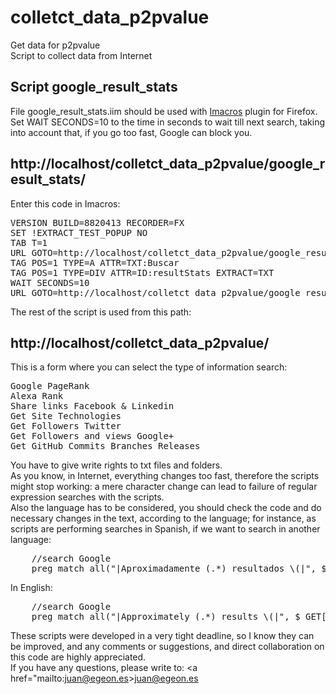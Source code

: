 # colletct_data_p2pvalue
Get data for p2pvalue<br />
Script to collect data from Internet
<h2>Script google_result_stats</h2>
File google_result_stats.iim should be used with <a href="https://addons.mozilla.org/es/firefox/addon/imacros-for-firefox/">Imacros</a> plugin for Firefox.<br />
Set WAIT SECONDS=10 to the time in seconds to wait till next search, taking into account that, if you go too fast, Google can block you.<br />
<h2>http://localhost/colletct_data_p2pvalue/google_result_stats/</h2>
Enter this code in Imacros:
<pre>
VERSION BUILD=8820413 RECORDER=FX
SET !EXTRACT_TEST_POPUP NO
TAB T=1
URL GOTO=http://localhost/colletct_data_p2pvalue/google_result_stats
TAG POS=1 TYPE=A ATTR=TXT:Buscar
TAG POS=1 TYPE=DIV ATTR=ID:resultStats EXTRACT=TXT
WAIT SECONDS=10
URL GOTO=http://localhost/colletct_data_p2pvalue/google_result_stats/get_google_searchs.php?n=&r={{!EXTRACT}}
</pre>
The rest of the script is used from this path:
<h2>http://localhost/colletct_data_p2pvalue/</h2>
This is a form where you can select the type of information search:
<pre>
Google PageRank
Alexa Rank
Share links Facebook & Linkedin
Get Site Technologies
Get Followers Twitter
Get Followers and views Google+
Get GitHub Commits Branches Releases
</pre>
You have to give write rights to txt files and folders.<br />
As you know, in Internet, everything changes too fast, therefore the scripts might stop working: a mere character change can lead to failure of regular expression searches with the scripts.<br />
Also the language has to be considered, you should check the code and do necessary changes in the text, according to the language; for instance, as scripts are performing searches in Spanish, if we want to search in another language:
<pre>
	//search Google 
	preg_match_all("|Aproximadamente (.*) resultados \(|", $_GET['r'], $t);
</pre>
In English:
<pre>
	//search Google 
	preg_match_all("|Approximately (.*) results \(|", $_GET['r'], $t);
</pre>

These scripts were developed in a very tight deadline, so I know they can be improved, and any comments or suggestions, and direct collaboration on this code are highly appreciated.<br />
If you have any questions, please write to: <a href="mailto:juan@egeon.es>juan@egeon.es</a>


